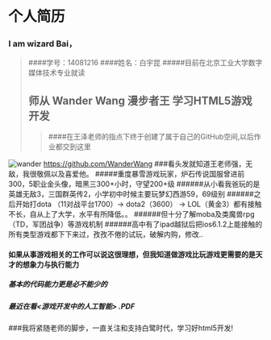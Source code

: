 # 个人简历

### I am wizard Bai，
>####学号：14081216
>####姓名：白宇昆
>#####目前在北京工业大学数字媒体技术专业就读
>## 师从 Wander Wang 漫步者王 学习HTML5游戏开发
>>####在王泽老师的指点下终于创建了属于自己的GitHub空间,以后作业都交到这里

![wander](http://ww4.sinaimg.cn/thumb300/6671deaajw1dghmpc1m18j.jpg "Wander")
https://github.com/WanderWang
###看头发就知道王老师强，无敌，我很敬佩以及喜爱他。
#####重度暴雪游戏玩家，炉石传说国服曾进前300，5职业金头像，暗黑三300+小时，守望200+级
######从小看我爸玩的是英雄无敌3，三国群英传2，小学初中时候主要玩梦幻西游59，69级别
######之后开始打dota （11对战平台1700）-> dota2（3600） -> LOL（黄金3）都有接触不长，自从上了大学，水平有所降低。。
######但十分了解moba及类魔兽rpg（TD，军团战争）等游戏机制
######高中有了ipad越狱后把ios6.1.2上能接触的所有类型游戏都下下来过，孜孜不倦的试玩，破解内购，修改..
#### 如果从事游戏相关的工作可以说这很理想，但我知道做游戏比玩游戏更需要的是天才的想象力与执行能力
#####                 基本的代码能力更是必不能少的
#####  最近在看<游戏开发中的人工智能> .PDF
###我将紧随老师的脚步，一直关注和支持白鹭时代，学习好html5开发!
